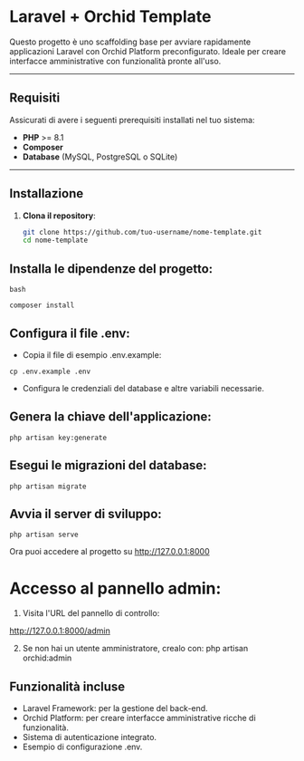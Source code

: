 # Laravel + Orchid Template

Questo progetto è uno scaffolding base per avviare rapidamente applicazioni Laravel con Orchid Platform preconfigurato. Ideale per creare interfacce amministrative con funzionalità pronte all'uso.

---

## Requisiti

Assicurati di avere i seguenti prerequisiti installati nel tuo sistema:
- **PHP** >= 8.1
- **Composer**
- **Database** (MySQL, PostgreSQL o SQLite)

---

## Installazione

1. **Clona il repository**:
   ```bash
   git clone https://github.com/tuo-username/nome-template.git
   cd nome-template

## Installa le dipendenze del progetto:

```
bash

composer install
```

## Configura il file .env:
- Copia il file di esempio .env.example:

```
cp .env.example .env
```

- Configura le credenziali del database e altre variabili necessarie.

## Genera la chiave dell'applicazione:

```
php artisan key:generate
```

## Esegui le migrazioni del database:
```
php artisan migrate
```

## Avvia il server di sviluppo:
```
php artisan serve
```

Ora puoi accedere al progetto su http://127.0.0.1:8000

# Accesso al pannello admin:

1. Visita l'URL del pannello di controllo: 

http://127.0.0.1:8000/admin

2. Se non hai un utente amministratore, crealo con:
php artisan orchid:admin

## Funzionalità incluse

- Laravel Framework: per la gestione del back-end.
- Orchid Platform: per creare interfacce amministrative ricche di funzionalità.
- Sistema di autenticazione integrato.
- Esempio di configurazione .env.